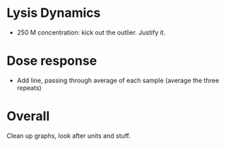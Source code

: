 Lysis Dynamics
==============

- 250 M concentration: kick out the outlier. Justify it.

Dose response
=============

- Add line, passing through average of each sample (average the three repeats)

Overall
=======

Clean up graphs, look after units and stuff.
